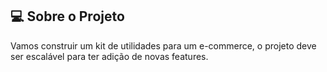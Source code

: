 

## 💻 Sobre o Projeto

Vamos construir um kit de utilidades para um e-commerce, o projeto deve ser escalável para ter adição de novas features.
